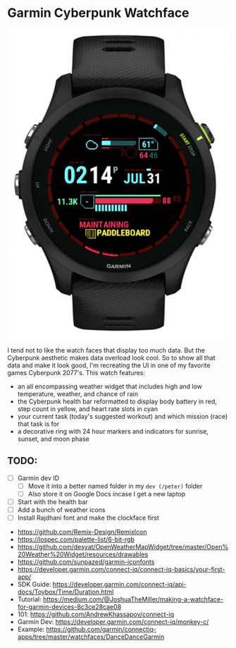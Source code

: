 
# Garmin Cyberpunk Watchface

![Cyberpunk Watchface Preview](concept-art/versions/v0.png)

I tend not to like the watch faces that display too much data. But the Cyberpunk aesthetic makes data overload look cool.
So to show all that data and make it look good, I'm recreating the UI in one of my favorite games Cyberpunk 2077's.
This watch features:
- an all encompassing weather widget that includes high and low temperature, weather, and chance of rain
- the Cyberpunk health bar reformatted to display body battery in red, step count in yellow, and heart rate slots in cyan
- your current task (today's suggested workout) and which mission (race) that task is for
- a decorative ring with 24 hour markers and indicators for sunrise, sunset, and moon phase

## TODO:

- [ ] Garmin dev ID
  - [ ] Move it into a better named folder in my `dev (/peter)` folder
  - [ ] Also store it on Google Docs incase I get a new laptop
- [ ] Start with the health bar
- [ ] Add a bunch of weather icons
- [ ] Install Rajdhani font and make the clockface first

- https://github.com/Remix-Design/RemixIcon
- https://lospec.com/palette-list/6-bit-rgb
- https://github.com/desyat/OpenWeatherMapWidget/tree/master/Open%20Weather%20Widget/resources/drawables
- https://github.com/sunpazed/garmin-iconfonts
- https://developer.garmin.com/connect-iq/connect-iq-basics/your-first-app/
- SDK Guide: https://developer.garmin.com/connect-iq/api-docs/Toybox/Time/Duration.html
- Tutorial: https://medium.com/@JoshuaTheMiller/making-a-watchface-for-garmin-devices-8c3ce28cae08
- 101: https://github.com/AndrewKhassapov/connect-iq 
- Garmin Dev: https://developer.garmin.com/connect-iq/monkey-c/
- Example: https://github.com/garmin/connectiq-apps/tree/master/watchfaces/DanceDanceGarmin